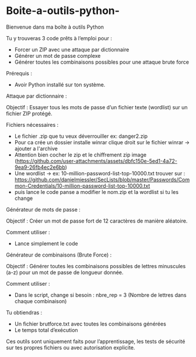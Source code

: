 # Boite-a-outils-python-
Bienvenue dans ma boîte à outils Python

Tu y trouveras 3 code prêts à l’emploi pour :
- Forcer un ZIP avec une attaque par dictionnaire
- Générer un mot de passe complexe
- Générer toutes les combinaisons possibles pour une attaque brute force
  
Prérequis :
- Avoir Python installé sur ton système.

Attaque par dictionnaire : 

Objectif :
Essayer tous les mots de passe d’un fichier texte (wordlist) sur un fichier ZIP protégé.

Fichiers nécessaires :
- Le fichier .zip que tu veux déverrouiller ex: danger2.zip
- Pour ca crée un dossier installe winrar clique droit sur le fichier winrar → ajouter a l'archive
- Attention bien cocher le zip et le chiffrement zip image (https://github.com/user-attachments/assets/dbfc150e-5ed1-4a72-9ea9-26fb4ec2e6bb)
- Une wordlist → ex: 10-million-password-list-top-10000.txt trouver sur : https://github.com/danielmiessler/SecLists/blob/master/Passwords/Common-Credentials/10-million-password-list-top-10000.txt
- puis lance le code panse a modifier le nom.zip et la wordlist si tu les change

Générateur de mots de passe :

Objectif : 
Créer un mot de passe fort de 12 caractères de manière aléatoire.

Comment utiliser :
- Lance simplement le code

Générateur de combinaisons (Brute Force) :

Objectif :
Générer toutes les combinaisons possibles de lettres minuscules (a-z) pour un mot de passe de longueur donnée.

Comment utiliser :
- Dans le script, change si besoin : nbre_rep = 3 (Nombre de lettres dans chaque combinaison)

Tu obtiendras :
- Un fichier brutforce.txt avec toutes les combinaisons générées
- Le temps total d’exécution

Ces outils sont uniquement faits pour l’apprentissage, les tests de sécurité sur tes propres fichiers ou avec autorisation explicite.
